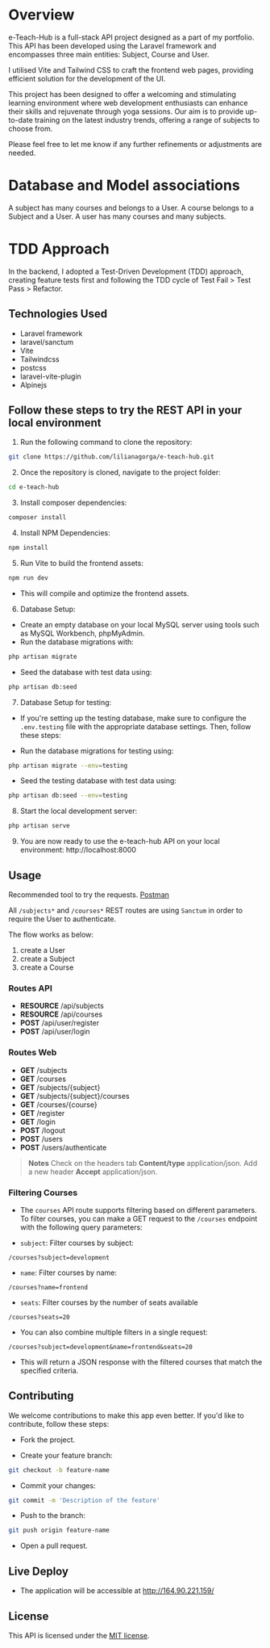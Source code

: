 # Overview

e-Teach-Hub is a full-stack API project designed as a part of my portfolio. This API has been developed using the
Laravel framework and encompasses three main entities: Subject, Course and User.

I utilised Vite and Tailwind CSS to craft the frontend web pages, providing efficient solution for the development of
the UI.

This project has been designed to offer a welcoming and stimulating learning environment where web development
enthusiasts can enhance their skills and rejuvenate through yoga sessions. Our aim is to provide up-to-date training on
the latest industry trends, offering a range of subjects to choose from.

Please feel free to let me know if any further refinements or adjustments are needed.

# Database and Model associations

A subject has many courses and belongs to a User.
A course belongs to a Subject and a User.
A user has many courses and many subjects.

# TDD Approach

In the backend, I adopted a Test-Driven Development (TDD) approach, creating feature tests first and following the TDD
cycle of Test Fail > Test Pass > Refactor.

## Technologies Used

* Laravel framework
* laravel/sanctum
* Vite
* Tailwindcss
* postcss
* laravel-vite-plugin
* Alpinejs

## Follow these steps to try the REST API in your local environment

1. Run the following command to clone the repository:

```bash
git clone https://github.com/lilianagorga/e-teach-hub.git
```

2. Once the repository is cloned, navigate to the project folder:

```bash
cd e-teach-hub
```

3. Install composer dependencies:

```bash
composer install
```

4. Install NPM Dependencies:

```bash
npm install
```

5. Run Vite to build the frontend assets:

```bash
npm run dev
```

* This will compile and optimize the frontend assets.

6. Database Setup:

* Create an empty database on your local MySQL server using tools such as MySQL Workbench, phpMyAdmin.
* Run the database migrations with:

```bash
php artisan migrate
```

* Seed the database with test data using:

```bash
php artisan db:seed
```

7. Database Setup for testing:

* If you're setting up the testing database, make sure to configure the `.env.testing` file with the appropriate
  database settings. Then, follow these steps:

* Run the database migrations for testing using:

```bash
php artisan migrate --env=testing
```

* Seed the testing database with test data using:

```bash
php artisan db:seed --env=testing
```

8. Start the local development server:

```bash
php artisan serve
```

9. You are now ready to use the e-teach-hub API on your local environment: http://localhost:8000

## Usage

Recommended tool to try the requests. [Postman](https://www.postman.com/)

All `/subjects*` and `/courses*` REST routes are using `Sanctum` in order to require the User to authenticate.

The flow works as below:
1. create a User
2. create a Subject
3. create a Course

### Routes API

- **RESOURCE** /api/subjects
- **RESOURCE** /api/courses
- **POST** /api/user/register
- **POST** /api/user/login

### Routes Web

- **GET** /subjects
- **GET** /courses
- **GET** /subjects/{subject}
- **GET** /subjects/{subject}/courses
- **GET** /courses/{course}
- **GET** /register
- **GET** /login
- **POST** /logout
- **POST** /users
- **POST** /users/authenticate

> **Notes**
> Check on the headers tab **Content/type** application/json.
> Add a new header **Accept** application/json.

### Filtering Courses

* The `courses` API route supports filtering based on different parameters. To filter courses, you can make a GET
  request to the `/courses` endpoint with the following query parameters:

* `subject`: Filter courses by subject:
```
/courses?subject=development
```

* `name`: Filter courses by name:
```
/courses?name=frontend
```

* `seats`: Filter courses by the number of seats available
```
/courses?seats=20
```

* You can also combine multiple filters in a single request:
```
/courses?subject=development&name=frontend&seats=20
```

* This will return a JSON response with the filtered courses that match the specified criteria.

## Contributing

We welcome contributions to make this app even better. If you'd like to contribute, follow these steps:

* Fork the project.

* Create your feature branch:

```bash
git checkout -b feature-name
```

* Commit your changes:

```bash
git commit -m 'Description of the feature'
```

* Push to the branch:

```bash
git push origin feature-name
```

* Open a pull request.

## Live Deploy
* The application will be accessible at http://164.90.221.159/

## License

This API is licensed under the [MIT license](https://opensource.org/licenses/MIT).
